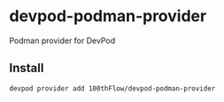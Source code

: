 # devpod-podman-provider

Podman provider for DevPod

## Install

`devpod provider add 100thFlow/devpod-podman-provider`
